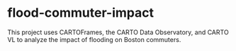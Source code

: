 # flood-commuter-impact
This project uses CARTOFrames, the CARTO Data Observatory, and CARTO VL to analyze the impact of flooding on Boston commuters.
